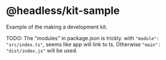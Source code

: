 # @headless/kit-sample
Example of the making a development kit.

TODO: The "modules" in package.json is trickly. with `"module": "src/index.ts"`, seems like app will link to ts. Otherwise `"main": "dist/index.js"` will be used.
